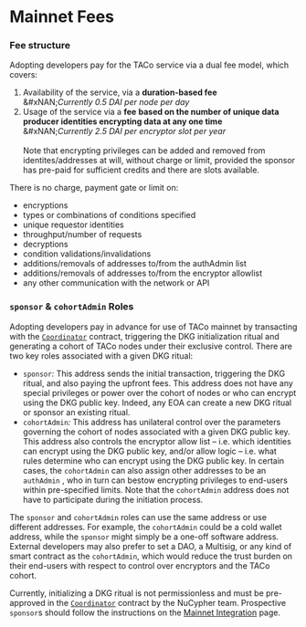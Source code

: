 # Mainnet Fees

### Fee structure&#x20;

Adopting developers pay for the TACo service via a dual fee model, which covers:&#x20;

1. Availability of the service, via a **duration-based fee**\
   &#xNAN;_&#x43;urrently 0.5 DAI per node per day_
2. Usage of the service via a **fee** **based on the number of unique data producer identities encrypting data at any one time**\
   &#xNAN;_&#x43;urrently 2.5 DAI per encryptor slot per year_\
   \
   Note that encrypting privileges can be added and removed from identites/addresses at will, without charge or limit, provided the sponsor has pre-paid for sufficient credits and there are slots available.

There is no charge, payment gate or limit on:

* encryptions
* types or combinations of conditions specified
* unique requestor identities
* throughput/number of requests
* decryptions
* condition validations/invalidations
* additions/removals of addresses to/from the authAdmin list
* additions/removals of addresses to/from the encryptor allowlist
* any other communication with the network or API

### `sponsor` & `cohortAdmin` Roles

Adopting developers pay in advance for use of TACo mainnet by transacting with the [`Coordinator`](https://github.com/nucypher/nucypher-contracts/blob/main/contracts/contracts/coordination/Coordinator.sol) contract, triggering the DKG initialization ritual and generating a cohort of TACo nodes under their exclusive control. There are two key roles associated with a given DKG ritual:&#x20;

* `sponsor`_:_ This address sends the initial transaction, triggering the DKG ritual, and also paying the upfront fees. This address does not have any special privileges or power over the cohort of nodes or who can encrypt using the DKG public key. Indeed, any EOA can create a new DKG ritual or sponsor an existing ritual.&#x20;
* `cohortAdmin`_:_ This address has unilateral control over the parameters governing the cohort of nodes associated with a given DKG public key. This address also controls the encryptor allow list – i.e. which identities can encrypt using the DKG public key, and/or allow logic – i.e. what rules determine who can encrypt using the DKG public key. In certain cases, the `cohortAdmin` can also assign other addresses to be an `authAdmin` , who in turn can bestow encrypting privileges to end-users within pre-specified limits. Note that the `cohortAdmin` address does not have to participate during the initiation process.

The `sponsor` and `cohortAdmin` roles can use the same address or use different addresses. For example, the `cohortAdmin` could be a cold wallet address, while the `sponsor` might simply be a one-off software address. External developers may also prefer to set a DAO, a Multisig, or any kind of smart contract as the `cohortAdmin`, which would reduce the trust burden on their end-users with respect to control over encryptors and the TACo cohort.

Currently, initializing a DKG ritual is not permissionless and must be pre-approved in the [`Coordinator`](https://github.com/nucypher/nucypher-contracts/blob/main/contracts/contracts/coordination/Coordinator.sol) contract by the NuCypher team. Prospective `sponsor`s should follow the instructions on the [Mainnet Integration](mainnet-taco-beta-program.md) page.







